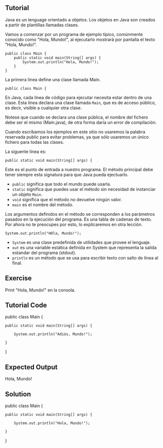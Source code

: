 Tutorial
--------

Java es un lenguage orientado a objetos. Los objetos en Java son creados a partir de plantillas llamadas clases.

Vamos a comenzar por un programa de ejemplo típico, comúnmente conocido como "Hola, Mundo!", al ejecutarlo mostrará por pantalla el texto "Hola, Mundo!".

    public class Main {
        public static void main(String[] args) {
            System.out.println("Hola, Mundo!");
        }
    }

La primera línea define una clase llamada Main.

    public class Main {

En Java, cada línea de código para ejecutar necesita estar dentro de una clase. Esta línea declara una clase llamada `Main`, que es de acceso público, es decir, visible a cualquier otra clase.

Notese que cuando se declara una clase pública, el nombre del fichero debe ser el mismo (Main.java), de otra forma daría un error de compilación.

Cuando escribamos los ejemplos en este sitio no usaremos la palabra reservada public para evitar problemas, ya que sólo usaremos un único fichero para todas las clases.

La siguente línea es:

    public static void main(String[] args) {

Este es el punto de entrada a nuestro programa. El método principal debe tener siempre esta signatura para que Java pueda ejectuarlo.


* `public` significa que todo el mundo puede usarla.
* `static` significa que puedes usar el método sin necesidad de instanciar un objeto `Main`.
* `void` significa que el método no devuelve ningún valor.
* `main` es el nombre del método.

Los argumentos definidos en el método se corresponden a los parámetros pasados en la ejecución del programa. Es una tabla de cadenas de texto. Por ahora no te preocupes por esto, lo explicaremos en otra lección.

    System.out.println("HOla, Mundo!");

* `System` es una clase predefinida de utilidades que provee el lenguaje.
* `out` es una variable estática definida en System que representa la salida estandar del programa (stdout).
* `println` es un método que se usa para escribir texto con salto de línea al final.

Exercise
--------

Print "Hola, Mundo!" en la consola.

Tutorial Code
-------------

public class Main {

    public static void main(String[] args) {

        System.out.println("Adiós, Mundo!");

    }

}

Expected Output
---------------

Hola, Mundo!

Solution
--------
public class Main {

    public static void main(String[] args) {

        System.out.println("Hola, Mundo!");

    }

}

